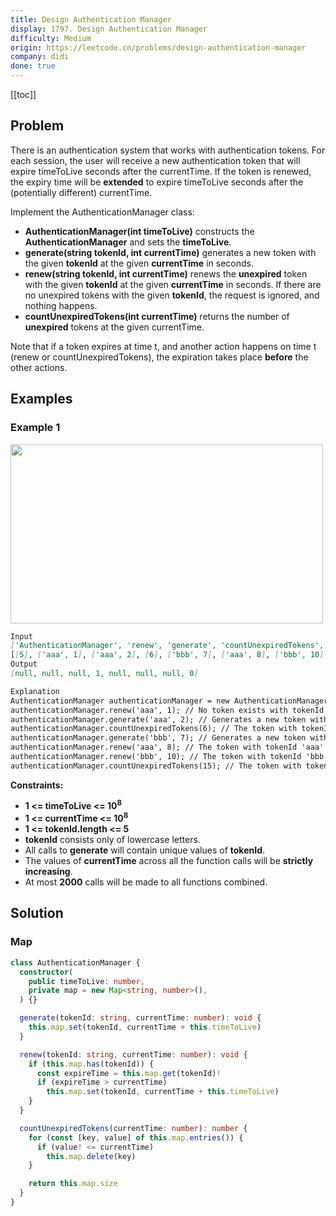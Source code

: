 ```yaml
---
title: Design Authentication Manager
display: 1797. Design Authentication Manager
difficulty: Medium
origin: https://leetcode.cn/problems/design-authentication-manager
company: didi
done: true
---
```


[[toc]]

## Problem

There is an authentication system that works with authentication tokens. For each session, the user will receive a new authentication token that will expire timeToLive seconds after the currentTime. If the token is renewed, the expiry time will be <b>extended</b> to expire timeToLive seconds after the (potentially different) currentTime.

Implement the AuthenticationManager class:

- **AuthenticationManager(int timeToLive)** constructs the **AuthenticationManager** and sets the **timeToLive**.
- **generate(string tokenId, int currentTime)** generates a new token with the given **tokenId** at the given **currentTime** in seconds.
- **renew(string tokenId, int currentTime)** renews the **unexpired** token with the given **tokenId** at the given **currentTime** in seconds. If there are no unexpired tokens with the given **tokenId**, the request is ignored, and nothing happens.
- **countUnexpiredTokens(int currentTime)** returns the number of **unexpired** tokens at the given currentTime.

Note that if a token expires at time t, and another action happens on time t (renew or countUnexpiredTokens), the expiration takes place **before** the other actions.

## Examples

### Example 1

<img alt="" src="https://assets.leetcode.com/uploads/2021/02/25/copy-of-pc68_q2.png" style="width: 500px; height: 287px;" />

```md
Input
['AuthenticationManager', 'renew', 'generate', 'countUnexpiredTokens', 'generate', 'renew', 'renew', 'countUnexpiredTokens']
[[5], ['aaa', 1], ['aaa', 2], [6], ['bbb', 7], ['aaa', 8], ['bbb', 10], [15]]
Output
[null, null, null, 1, null, null, null, 0]

Explanation
AuthenticationManager authenticationManager = new AuthenticationManager(5); // Constructs the AuthenticationManager with timeToLive = 5 seconds.
authenticationManager.renew('aaa', 1); // No token exists with tokenId 'aaa' at time 1, so nothing happens.
authenticationManager.generate('aaa', 2); // Generates a new token with tokenId 'aaa' at time 2.
authenticationManager.countUnexpiredTokens(6); // The token with tokenId 'aaa' is the only unexpired one at time 6, so return 1.
authenticationManager.generate('bbb', 7); // Generates a new token with tokenId 'bbb' at time 7.
authenticationManager.renew('aaa', 8); // The token with tokenId 'aaa' expired at time 7, and 8 >= 7, so at time 8 the renew request is ignored, and nothing happens.
authenticationManager.renew('bbb', 10); // The token with tokenId 'bbb' is unexpired at time 10, so the renew request is fulfilled and now the token will expire at time 15.
authenticationManager.countUnexpiredTokens(15); // The token with tokenId 'bbb' expires at time 15, and the token with tokenId 'aaa' expired at time 7, so currently no token is unexpired, so return 0.

```

**Constraints:**

- **1 <= timeToLive <= 10<sup>8</sup>**
- **1 <= currentTime <= 10<sup>8</sup>**
- **1 <= tokenId.length <= 5**
- **tokenId** consists only of lowercase letters.
- All calls to **generate** will contain unique values of **tokenId**.
- The values of **currentTime** across all the function calls will be **strictly increasing**.
- At most **2000** calls will be made to all functions combined.

## Solution

### Map

```ts
class AuthenticationManager {
  constructor(
    public timeToLive: number,
    private map = new Map<string, number>(),
  ) {}

  generate(tokenId: string, currentTime: number): void {
    this.map.set(tokenId, currentTime + this.timeToLive)
  }

  renew(tokenId: string, currentTime: number): void {
    if (this.map.has(tokenId)) {
      const expireTime = this.map.get(tokenId)!
      if (expireTime > currentTime)
        this.map.set(tokenId, currentTime + this.timeToLive)
    }
  }

  countUnexpiredTokens(currentTime: number): number {
    for (const [key, value] of this.map.entries()) {
      if (value! <= currentTime)
        this.map.delete(key)
    }

    return this.map.size
  }
}
```

